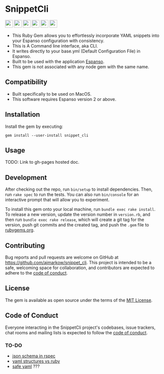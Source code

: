 # SnippetCli  
<!-- markdownlint-disable MD033 -->
<img src="https://img.shields.io/badge/ruby-%23CC342D.svg?style=flat-plastic&logo=ruby&logoColor=white"  height="25"    >   <img src="https://img.shields.io/badge/platform-macos-lightblue" height="25">    <img src="https://img.shields.io/gem/dt/snippet_cli"  height="25">    <img src="https://img.shields.io/badge/coverage-%2094.93-green?style=flat-plastic&logo=ruby" height="25">        <img src="https://img.shields.io/gem/v/snippet_cli" height="25">    <img src="https://img.shields.io/github/issues/ajmarkow/total_rewrite_of_snippet_cli_gem" height="25">

- This Ruby Gem allows you to effortlessly incorporate YAML snippets into your Espanso configuration with consistency.
- This is A Command line interface, aka CLI.
- It writes directly to your base.yml (Default Configuration File) in Espanso.
- Built to be used with the application [Espanso](https://espanso.org).
- This gem is not associated with any node gem with the same name.

## Compatibility

- Built specifically to be used on MacOS.
- This software requires Espanso version 2 or above.

## Installation

Install the gem by executing:

    gem install --user-install snippet_cli

## Usage

TODO: Link to gh-pages hosted doc.

## Development

After checking out the repo, run `bin/setup` to install dependencies. Then, run `rake spec` to run the tests. You can also run `bin/console` for an interactive prompt that will allow you to experiment.

To install this gem onto your local machine, run `bundle exec rake install`. To release a new version, update the version number in `version.rb`, and then run `bundle exec rake release`, which will create a git tag for the version, push git commits and the created tag, and push the `.gem` file to [rubygems.org](https://rubygems.org).

## Contributing

Bug reports and pull requests are welcome on GitHub at <https://github.com/ajmarkow/snippet_cli>. This project is intended to be a safe, welcoming space for collaboration, and contributors are expected to adhere to the [code of conduct](https://github.com/ajmarkow/snippet_cli/blob/master/CODE_OF_CONDUCT.md).

## License

The gem is available as open source under the terms of the [MIT License](https://opensource.org/licenses/MIT).

## Code of Conduct

Everyone interacting in the SnippetCli project's codebases, issue trackers, chat rooms and mailing lists is expected to follow the [code of conduct](https://github.com/ajmarkow/snippet_cli/blob/master/CODE_OF_CONDUCT.md).

### TO-DO

- [json schema in rspec](https://thoughtbot.com/blog/validating-json-schemas-with-an-rspec-matcher)
- [yaml structures vs ruby](https://yaml.org/YAML_for_ruby.html)
- [safe yaml](https://github.com/dtao/safe_yaml) ???
